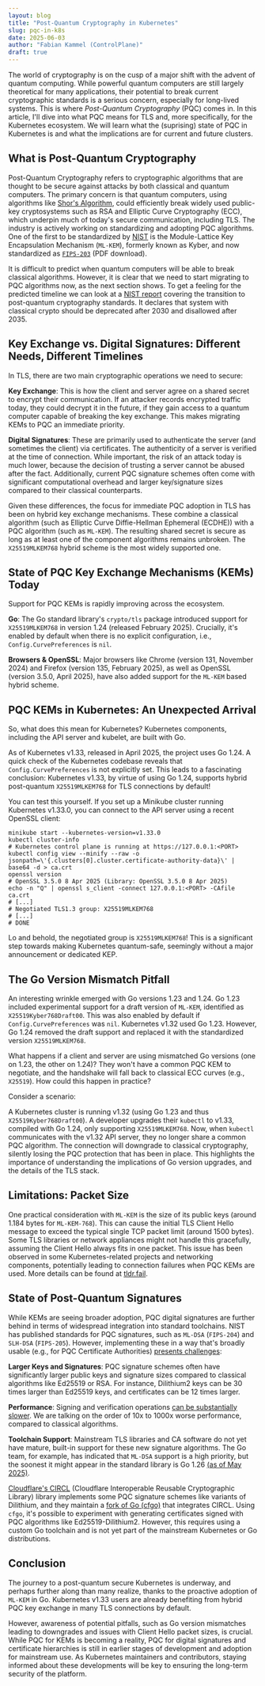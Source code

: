 ```yaml
---
layout: blog
title: "Post-Quantum Cryptography in Kubernetes"
slug: pqc-in-k8s
date: 2025-06-03
author: "Fabian Kammel (ControlPlane)"
draft: true
---
```


The world of cryptography is on the cusp of a major shift with the advent of
quantum computing. While powerful quantum computers are still largely
theoretical for many applications, their potential to break current
cryptographic standards is a serious concern, especially for long-lived
systems. This is where _Post-Quantum Cryptography_ (PQC) comes in. In this
article, I\'ll dive into what PQC means for TLS and, more specifically, for the
Kubernetes ecosystem. We will learn what the (suprising) state of PQC in
Kubernetes is and what the implications are for current and future clusters.

## What is Post-Quantum Cryptography

Post-Quantum Cryptography refers to cryptographic algorithms that are thought to
be secure against attacks by both classical and quantum computers. The primary
concern is that quantum computers, using algorithms like [Shor\'s Algorithm],
could efficiently break widely used public-key cryptosystems such as RSA and
Elliptic Curve Cryptography (ECC), which underpin much of today\'s secure
communication, including TLS. The industry is actively working on standardizing
and adopting PQC algorithms. One of the first to be standardized by [NIST] is
the Module-Lattice Key Encapsulation Mechanism (`ML-KEM`), formerly known as
Kyber, and now standardized as [`FIPS-203`] (PDF download).

It is difficult to predict when quantum computers will be able to break
classical algorithms. However, it is clear that we need to start migrating to
PQC algorithms now, as the next section shows. To get a feeling for the
predicted timeline we can look at a [NIST report] covering the transition to
post-quantum cryptography standards. It declares that system with classical
crypto should be deprecated after 2030 and disallowed after 2035.

## Key Exchange vs. Digital Signatures: Different Needs, Different Timelines

In TLS, there are two main cryptographic operations we need to secure:

**Key Exchange**: This is how the client and server agree on a shared secret to
encrypt their communication. If an attacker records encrypted traffic today,
they could decrypt it in the future, if they gain access to a quantum computer
capable of breaking the key exchange. This makes migrating KEMs to PQC an
immediate priority.

**Digital Signatures**: These are primarily used to authenticate the server (and
sometimes the client) via certificates. The authenticity of a server is
verified at the time of connection. While important, the risk of an attack
today is much lower, because the decision of trusting a server cannot be abused
after the fact. Additionally, current PQC signature schemes often come with
significant computational overhead and larger key/signature sizes compared to
their classical counterparts.

Given these differences, the focus for immediate PQC adoption in TLS has been
on hybrid key exchange mechanisms. These combine a classical algorithm (such as
Elliptic Curve Diffie-Hellman Ephemeral (ECDHE)) with a PQC algorithm (such as
`ML-KEM`). The resulting shared secret is secure as long as at least one of the
component algorithms remains unbroken. The `X25519MLKEM768` hybrid scheme is the
most widely supported one.

## State of PQC Key Exchange Mechanisms (KEMs) Today

Support for PQC KEMs is rapidly improving across the ecosystem.

**Go**: The Go standard library\'s `crypto/tls` package introduced support for
`X25519MLKEM768` in version 1.24 (released February 2025). Crucially, it\'s
enabled by default when there is no explicit configuration, i.e.,
`Config.CurvePreferences` is `nil`.

**Browsers & OpenSSL**: Major browsers like Chrome (version 131, November 2024)
and Firefox (version 135, February 2025), as well as OpenSSL (version 3.5.0,
April 2025), have also added support for the `ML-KEM` based hybrid scheme.

## PQC KEMs in Kubernetes: An Unexpected Arrival

So, what does this mean for Kubernetes? Kubernetes components, including the
API server and kubelet, are built with Go.

As of Kubernetes v1.33, released in April 2025, the project uses Go 1.24. A
quick check of the Kubernetes codebase reveals that `Config.CurvePreferences`
is not explicitly set. This leads to a fascinating conclusion: Kubernetes
v1.33, by virtue of using Go 1.24, supports hybrid post-quantum
`X25519MLKEM768` for TLS connections by default!

You can test this yourself. If you set up a Minikube cluster running Kubernetes
v1.33.0, you can connect to the API server using a recent OpenSSL client:

```console
minikube start --kubernetes-version=v1.33.0
kubectl cluster-info
# Kubernetes control plane is running at https://127.0.0.1:<PORT>
kubectl config view --minify --raw -o jsonpath=\'{.clusters[0].cluster.certificate-authority-data}\' | base64 -d > ca.crt
openssl version
# OpenSSL 3.5.0 8 Apr 2025 (Library: OpenSSL 3.5.0 8 Apr 2025)
echo -n "Q" | openssl s_client -connect 127.0.0.1:<PORT> -CAfile ca.crt
# [...]
# Negotiated TLS1.3 group: X25519MLKEM768
# [...]
# DONE
```

Lo and behold, the negotiated group is `X25519MLKEM768`! This is a significant
step towards making Kubernetes quantum-safe, seemingly without a major
announcement or dedicated KEP.

## The Go Version Mismatch Pitfall

An interesting wrinkle emerged with Go versions 1.23 and 1.24. Go 1.23
included experimental support for a draft version of `ML-KEM`, identified as
`X25519Kyber768Draft00`. This was also enabled by default if
`Config.CurvePreferences` was `nil`. Kubernetes v1.32 used Go 1.23. However,
Go 1.24 removed the draft support and replaced it with the standardized version
`X25519MLKEM768`.

What happens if a client and server are using mismatched Go versions (one on
1.23, the other on 1.24)? They won\'t have a common PQC KEM to negotiate, and
the handshake will fall back to classical ECC curves (e.g., `X25519`). How
could this happen in practice?

Consider a scenario:

A Kubernetes cluster is running v1.32 (using Go 1.23 and thus
`X25519Kyber768Draft00`). A developer upgrades their `kubectl` to v1.33,
compiled with Go 1.24, only supporting `X25519MLKEM768`. Now, when `kubectl`
communicates with the v1.32 API server, they no longer share a common PQC
algorithm. The connection will downgrade to classical cryptography, silently
losing the PQC protection that has been in place. This highlights the
importance of understanding the implications of Go version upgrades, and the
details of the TLS stack.

## Limitations: Packet Size

One practical consideration with `ML-KEM` is the size of its public keys
(around 1.184 bytes for `ML-KEM-768`). This can cause the initial TLS Client
Hello message to exceed the typical single TCP packet limit (around 1500
bytes). Some TLS libraries or network appliances might not handle this
gracefully, assuming the Client Hello always fits in one packet. This issue
has been observed in some Kubernetes-related projects and networking
components, potentially leading to connection failures when PQC KEMs are used.
More details can be found at [tldr.fail].

## State of Post-Quantum Signatures

While KEMs are seeing broader adoption, PQC digital signatures are further
behind in terms of widespread integration into standard toolchains. NIST has
published standards for PQC signatures, such as `ML-DSA` (`FIPS-204`) and
`SLH-DSA` (`FIPS-205`). However, implementing these in a way that\'s broadly
usable (e.g., for PQC Certificate Authorities) [presents challenges]:

**Larger Keys and Signatures**: PQC signature schemes often have significantly
larger public keys and signature sizes compared to classical algorithms like
Ed25519 or RSA. For instance, Dilithium2 keys can be 30 times larger than
Ed25519 keys, and certificates can be 12 times larger.

**Performance**: Signing and verification operations [can be substantially slower].
We are talking on the order of 10x to 1000x worse performance, compared to
classical algorithms.

**Toolchain Support**: Mainstream TLS libraries and CA software do not yet have
mature, built-in support for these new signature algorithms. The Go team, for
example, has indicated that `ML-DSA` support is a high priority, but the
soonest it might appear in the standard library is Go 1.26 [(as of May 2025)].

[Cloudflare\'s CIRCL] (Cloudflare Interoperable Reusable Cryptographic Library)
library implements some PQC signature schemes like variants of Dilithium, and
they maintain a [fork of Go (cfgo)] that integrates CIRCL. Using `cfgo`, it\'s
possible to experiment with generating certificates signed with PQC algorithms
like Ed25519-Dilithium2. However, this requires using a custom Go toolchain and
is not yet part of the mainstream Kubernetes or Go distributions.

## Conclusion

The journey to a post-quantum secure Kubernetes is underway, and perhaps
further along than many realize, thanks to the proactive adoption of `ML-KEM`
in Go. Kubernetes v1.33 users are already benefiting from hybrid PQC key
exchange in many TLS connections by default.

However, awareness of potential pitfalls, such as Go version mismatches leading
to downgrades and issues with Client Hello packet sizes, is crucial. While PQC
for KEMs is becoming a reality, PQC for digital signatures and certificate
hierarchies is still in earlier stages of development and adoption for
mainstream use. As Kubernetes maintainers and contributors, staying informed
about these developments will be key to ensuring the long-term security of the
platform.

[Shor\'s Algorithm]: https://en.wikipedia.org/wiki/Shor%27s_algorithm
[NIST]: https://www.nist.gov/
[`FIPS-203`]: https://nvlpubs.nist.gov/nistpubs/FIPS/NIST.FIPS.203.pdf
[NIST report]: https://nvlpubs.nist.gov/nistpubs/ir/2024/NIST.IR.8547.ipd.pdf
[tldr.fail]: https://tldr.fail/
[presents challenges]: https://blog.cloudflare.com/another-look-at-pq-signatures/#the-algorithms
[can be substantially slower]: https://pqshield.github.io/nist-sigs-zoo/
[(as of May 2025)]: https://github.com/golang/go/issues/64537#issuecomment-2877714729
[Cloudflare\'s CIRCL]: https://github.com/cloudflare/circl
[fork of Go (cfgo)]: https://github.com/cloudflare/go
